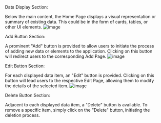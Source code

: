 Data Display Section:

Below the main content, the Home Page displays a visual representation or summary of existing data. This could be in the form of cards, tables, or other UI elements.
![image](https://github.com/neerajkumarroy/All_React_Project_With_Nodejs_And_mongoDB/assets/148259510/76e05c3c-d75c-4cc1-a6cc-31d79a9bcdd0)

Add Button Section:

A prominent "Add" button is provided to allow users to initiate the process of adding new data or elements to the application. Clicking on this button will redirect users to the corresponding Add Page.
![image](https://github.com/neerajkumarroy/All_React_Project_With_Nodejs_And_mongoDB/assets/148259510/b6877e52-1520-48d1-a752-5638ed1bd857)

Edit Button Section:

For each displayed data item, an "Edit" button is provided. Clicking on this button will lead users to the respective Edit Page, allowing them to modify the details of the selected item.
![image](https://github.com/neerajkumarroy/All_React_Project_With_Nodejs_And_mongoDB/assets/148259510/282ff8d4-4366-4747-bc3d-e744bfa9e44b)

Delete Button Section:

Adjacent to each displayed data item, a "Delete" button is available. To remove a specific item, simply click on the "Delete" button, initiating the deletion process.
